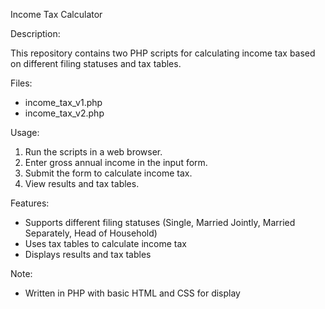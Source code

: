 Income Tax Calculator

Description:

This repository contains two PHP scripts for calculating income tax based on different filing statuses and tax tables.

Files:

- income_tax_v1.php
- income_tax_v2.php

Usage:

1. Run the scripts in a web browser.
2. Enter gross annual income in the input form.
3. Submit the form to calculate income tax.
4. View results and tax tables.

Features:

- Supports different filing statuses (Single, Married Jointly, Married Separately, Head of Household)
- Uses tax tables to calculate income tax
- Displays results and tax tables

Note:

- Written in PHP with basic HTML and CSS for display
